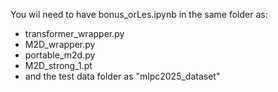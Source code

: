You wil need to have bonus_orLes.ipynb in the same folder as:
- transformer_wrapper.py
- M2D_wrapper.py
- portable_m2d.py
- M2D_strong_1.pt
- and the test data folder as "mlpc2025_dataset"
